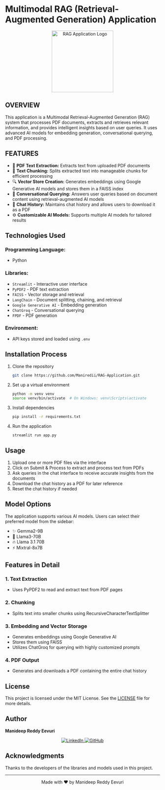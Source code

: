 # **Multimodal RAG (Retrieval-Augmented Generation) Application**

<div align="center">
  <img src="https://raw.githubusercontent.com/Maniredii/RAG-Application/main/assets/logo.png" alt="RAG Application Logo" width="200"/>
</div>

## **OVERVIEW**

This application is a Multimodal Retrieval-Augmented Generation (RAG) system that processes PDF documents, extracts and retrieves relevant information, and provides intelligent insights based on user queries. It uses advanced AI models for embedding generation, conversational querying, and PDF processing.

## **FEATURES**

- 📄 **PDF Text Extraction:** Extracts text from uploaded PDF documents
- 🔄 **Text Chunking:** Splits extracted text into manageable chunks for efficient processing
- 🔍 **Vector Store Creation:** Generates embeddings using Google Generative AI models and stores them in a FAISS index
- 💬 **Conversational Querying:** Answers user queries based on document content using retrieval-augmented AI models
- 📝 **Chat History:** Maintains chat history and allows users to download it as a PDF
- ⚙️ **Customizable AI Models:** Supports multiple AI models for tailored results

## **Technologies Used**

### **Programming Language:**
- Python

### **Libraries:**
- `Streamlit` - Interactive user interface
- `PyPDF2` - PDF text extraction
- `FAISS` - Vector storage and retrieval
- `LangChain` - Document splitting, chaining, and retrieval
- `Google Generative AI` - Embedding generation
- `ChatGroq` - Conversational querying
- `FPDF` - PDF generation

### **Environment:**
- API keys stored and loaded using `.env`

## **Installation Process**

1. Clone the repository
   ```bash
   git clone https://github.com/Maniredii/RAG-Application.git
   ```

2. Set up a virtual environment
   ```bash
   python -m venv venv
   source venv/bin/activate  # On Windows: venv\Scripts\activate
   ```

3. Install dependencies
   ```bash
   pip install -r requirements.txt
   ```

4. Run the application
   ```bash
   streamlit run app.py
   ```

## **Usage**

1. Upload one or more PDF files via the interface
2. Click on Submit & Process to extract and process text from PDFs
3. Ask queries in the chat interface to receive accurate insights from the documents
4. Download the chat history as a PDF for later reference
5. Reset the chat history if needed

## **Model Options**

The application supports various AI models. Users can select their preferred model from the sidebar:

- ✨ Gemma2-9B
- 🚀 Llama3-70B
- 🔥 Llama 3.1 70B
- ⚡ Mixtral-8x7B

## **Features in Detail**

### **1. Text Extraction**
- Uses PyPDF2 to read and extract text from PDF pages

### **2. Chunking**
- Splits text into smaller chunks using RecursiveCharacterTextSplitter

### **3. Embedding and Vector Storage**
- Generates embeddings using Google Generative AI
- Stores them using FAISS
- Utilizes ChatGroq for querying with highly customized prompts

### **4. PDF Output**
- Generates and downloads a PDF containing the entire chat history

## **License**

This project is licensed under the MIT License. See the [LICENSE](LICENSE) file for more details.

## **Author**

**Manideep Reddy Eevuri**

<div align="center">
  <a href="https://www.linkedin.com/in/manideep-reddy-eevuri-661659268">
    <img src="https://img.shields.io/badge/LinkedIn-Manideep_Reddy-blue?style=flat-square&logo=linkedin" alt="LinkedIn"/>
  </a>
  <a href="https://github.com/Maniredii">
    <img src="https://img.shields.io/badge/GitHub-Maniredii-green?style=flat-square&logo=github" alt="GitHub"/>
  </a>
</div>

## **Acknowledgments**

Thanks to the developers of the libraries and models used in this project.

---
<div align="center">
  Made with ❤️ by Manideep Reddy Eevuri
</div>
